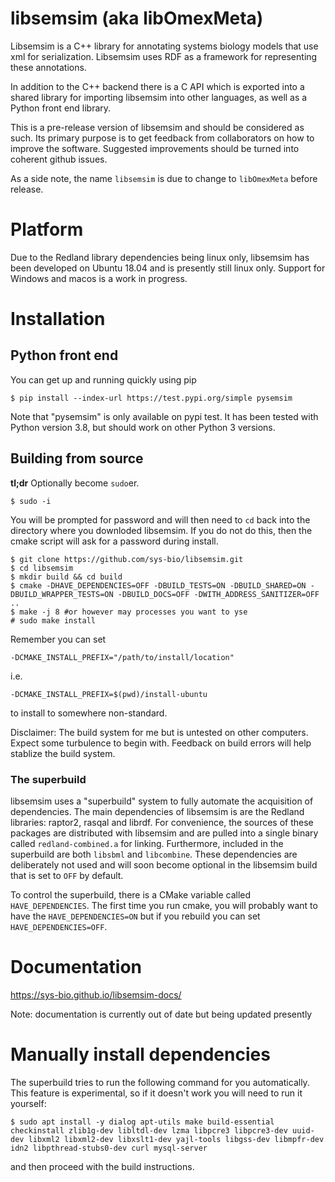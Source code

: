 # libsemsim (aka libOmexMeta)
Libsemsim is a C++ library for annotating systems biology models that 
use xml for serialization. Libsemsim uses RDF as a framework for
representing these annotations. 

In addition to the C++ backend there is a C API which is exported into a shared
library for importing libsemsim into other languages, as well as a Python front 
end library. 

This is a pre-release version of libsemsim and should be considered as such. 
Its primary purpose is to get feedback from collaborators on how to 
improve the software. Suggested improvements should be turned into coherent 
github issues. 

As a side note, the name `libsemsim` is due to change to `libOmexMeta` before release. 

# Platform
Due to the Redland library dependencies being linux only, libsemsim has been 
developed on Ubuntu 18.04 and is presently still linux only. Support for Windows 
and macos is a work in progress. 

# Installation
## Python front end
You can get up and running quickly using pip

    $ pip install --index-url https://test.pypi.org/simple pysemsim

Note that "pysemsim" is only available on pypi test. It has been tested with Python
version 3.8, but should work on other Python 3 versions. 

## Building from source
**tl;dr**
Optionally become `sudo`er.
```
$ sudo -i
```
You will be prompted for password and will then need to `cd` back into the directory
where you downloded libsemsim. If you do not do this, then the cmake 
script will ask for a password during install. 

```
$ git clone https://github.com/sys-bio/libsemsim.git
$ cd libsemsim
$ mkdir build && cd build
$ cmake -DHAVE_DEPENDENCIES=OFF -DBUILD_TESTS=ON -DBUILD_SHARED=ON -DBUILD_WRAPPER_TESTS=ON -DBUILD_DOCS=OFF -DWITH_ADDRESS_SANITIZER=OFF ..
$ make -j 8 #or however may processes you want to yse
# sudo make install
```

Remember you can set
```
-DCMAKE_INSTALL_PREFIX="/path/to/install/location"  
```
i.e. 
```
-DCMAKE_INSTALL_PREFIX=$(pwd)/install-ubuntu  
```
to install to somewhere non-standard. 

Disclaimer: The build system for me but is untested on other computers. Expect some turbulence 
to begin with. Feedback on build errors will help stablize the build system. 

### The superbuild
libsemsim uses a "superbuild" system to fully automate the acquisition of dependencies. The main dependencies of 
libsemsim is are the Redland libraries: raptor2, rasqal and librdf. For convenience, the sources of these packages 
are distributed with libsemsim and are pulled into a single binary called `redland-combined.a` for linking. Furthermore, 
included in the superbuild are both `libsbml` and `libcombine`. These dependencies are deliberately not 
used and will soon become optional in the libsemsim build that is set to `OFF` by default.  

To control the superbuild, there is a CMake variable called `HAVE_DEPENDENCIES`. 
The first time you run cmake, you will probably want to have the `HAVE_DEPENDENCIES=ON` 
but if you rebuild you can set `HAVE_DEPENDENCIES=OFF`. 

# Documentation

https://sys-bio.github.io/libsemsim-docs/

Note: documentation is currently out of date but being updated presently 

# Manually install dependencies
The superbuild tries to run the following command for you automatically. This 
feature is experimental, so if it doesn't work you will need to run it yourself: 

```
$ sudo apt install -y dialog apt-utils make build-essential checkinstall zlib1g-dev libltdl-dev lzma libpcre3 libpcre3-dev uuid-dev libxml2 libxml2-dev libxslt1-dev yajl-tools libgss-dev libmpfr-dev idn2 libpthread-stubs0-dev curl mysql-server
```
and then proceed with the build instructions. 



